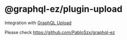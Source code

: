 # @graphql-ez/plugin-upload

Integration with [GraphQL Upload](https://github.com/jaydenseric/graphql-upload)

Please check https://github.com/PabloSzx/graphql-ez